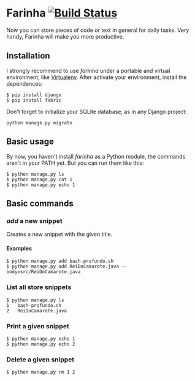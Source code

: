 # Farinha [![Build Status](https://api.travis-ci.org/willianpaixao/farinha.svg?branch=master)](https://api.travis-ci.org/willianpaixao/farinha)
Now you can store pieces of code or text in general for daily tasks. Very handy,
Farinha will make you more productive.

## Installation
I strongly recommend to use *farinha* under a portable and virtual environment,
like [Virtualenv](https://virtualenv.pypa.io/en/latest/).
After activate your environment, install the dependences:
```
$ pip install django
$ pip install fabric
```

Don't forget to initialize your SQLite database, as in any Django project:
```
python manage.py migrate
```

## Basic usage
By now, you haven't install *farinha* as a Python module, the commands aren't in
your PATH yet. But you can run them like this:

```
$ python manage.py ls
$ python manage.py cat 1
$ python manage.py echo 1
```


## Basic commands
### *add* a new snippet
Creates a new snippet with the given title.

#### Examples
```
$ python manage.py add bash-profundo.sh
$ python manage.py add ReiDoCamarote.java --body=src/ReiDoCamarote.java
```

### List all store snippets
```
$ python manage.py ls
1   bash-profundo.sh
2   ReiDoCamarote.java
```

### Print a given snippet
```
$ python manage.py echo 1
$ python manage.py echo 2
```

### Delete a given snippet
```
$ python manage.py rm 1 2
```
